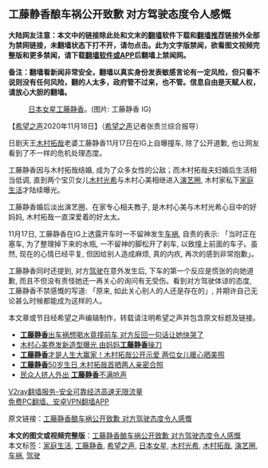  <h2>工藤静香酿车祸公开致歉 对方驾驶态度令人感慨</h2> <p class="notice"><b>大陆网友注意：本文中的链接除此处和文末的<a href="https://github.com/bannedbook/fanqiang" >翻墙</a>软件下载和<a href="https://github.com/killgcd/justmysocks/blob/master/README.md">翻墙推荐</a>链接外全部为禁网链接，未翻墙状态下打不开，请勿点击。此为文字版禁闻，欲看图文视频完整版和更多禁闻，请下载<a href="https://github.com/bannedbook/fanqiang">翻墙软件或APP</a>后翻墙上禁闻网。</p><p>备注：翻墙看新闻非常安全，翻墙以真实身份发表敏感言论有一定风险，但只看不说则没有任何风险，翻的人太多，政府管不过来，也不管。信息自由是天赋人权，请放心大胆的翻墙。</b></p>  <div class="entry"> <figure><figcaption><a href="https://www.bannedbook.org/bnews/tag/%E6%97%A5%E6%9C%AC%E5%A5%B3%E6%98%9F/" class="st_tag internal_tag" rel="tag" title="标签 日本女星 下的日志">日本女星</a><a href="https://www.bannedbook.org/bnews/tag/%E5%B7%A5%E8%97%A4%E9%9D%99%E9%A6%99/" class="st_tag internal_tag" rel="tag" title="标签 工藤静香 下的日志">工藤静香</a>。(图片: 工藤静香 IG)</figcaption></figure> <p>【<span class='wp_keywordlink_affiliate'><a href="https://www.soundofhope.org" title="希望之声" target="_blank">希望之声</a></span>2020年11月18日】（<a href="https://www.bannedbook.org/bnews/tag/%e5%b8%8c%e6%9c%9b%e4%b9%8b%e5%a3%b0/" class="st_tag internal_tag" rel="tag" title="标签 希望之声 下的日志">希望之声</a>记者张贵兰综合报导）</p> <p>日剧天王<a href="https://www.bannedbook.org/bnews/tag/%E6%9C%A8%E6%9D%91%E6%8B%93%E5%93%89/" class="st_tag internal_tag" rel="tag" title="标签 木村拓哉 下的日志">木村拓哉</a>老婆工藤静香11月17日在IG上自曝撞车, 除了公开道歉, 也让网友看到了不一样的危机处理态度。</p> <p>工藤静香因与木村拓哉结婚, 成为了众多女性的公敌；而木村拓哉夫妇婚后生活相当低调, 直到两个宝贝女儿<a href="https://www.bannedbook.org/bnews/tag/%E6%9C%A8%E6%9D%91%E5%85%89%E5%B8%8C/" class="st_tag internal_tag" rel="tag" title="标签 木村光希 下的日志">木村光希</a>与木村心美相继进入<a href="https://www.bannedbook.org/bnews/tag/%e6%bc%94%e8%89%ba%e5%9c%88/" class="st_tag internal_tag" rel="tag" title="标签 演艺圈 下的日志">演艺圈</a>, 木村家私下<a href="https://www.bannedbook.org/bnews/tag/%E5%AE%B6%E5%BA%AD%E7%94%9F%E6%B4%BB/" class="st_tag internal_tag" rel="tag" title="标签 家庭生活 下的日志">家庭生活</a>才陆续曝光。</p>  <p></p> <p>工藤静香婚后淡出演艺圈、在家专心相夫教子, 是木村心美与木村光希心目中的好妈妈, 木村拓哉一直深爱着的好太太。</p> <p>11月17日, 工藤静香在IG上透露开车时一不留神发生<a href="https://www.bannedbook.org/bnews/tag/%e8%bd%a6%e7%a5%b8/" class="st_tag internal_tag" rel="tag" title="标签 车祸 下的日志">车祸</a>, 自责的表示: 「当时正在塞车, 为了整理掉下来的水瓶, 一不留神的脚松开了刹车, 以致撞上前面的车子。虽然, 现在的心情已经平复, 但因给别人造成麻烦, 真的内疚, 再次的感到非常抱歉」。</p>  <p></p> <p>工藤静香同时还提到, 对方<a href="https://www.bannedbook.org/bnews/tag/%E9%A9%BE%E9%A9%B6/" class="st_tag internal_tag" rel="tag" title="标签 驾驶 下的日志">驾驶</a>在意外发生后, 下车的第一个反应是慌张的向她道歉, 而且不但没有责怪她还一再关心的询问有无受伤。看到对方驾驶体谅的态度, 工藤静香不禁感慨的写道: 「原来, 如此关心别人的人还是存在的」, 并期许自己无论甚么时候都能成为这样的人。</p> <p>本文章或节目经希望之声编辑制作，转载请注明希望之声并包含原文标题及链接。</p>  <ul class='op-related-articles' title='相关阅读'> <li><a href='https://www.bannedbook.org/bnews/yule/20201118/1432898.html' target='_blank'><b>工藤静香</b>出车祸想喝水竟撞前车 对方反回一句话让她快哭了</a></li> <li><a href='https://www.bannedbook.org/bnews/yule/20200614/1344535.html' target='_blank'>木村心美卷发新造型曝光 由妈妈<b>工藤静香</b>操刀</a></li> <li><a href='https://www.bannedbook.org/bnews/yule/20200415/1312652.html' target='_blank'><b>工藤静香</b>才是人生大赢家！木村拓哉公开示爱 两位女儿暖心晒美照</a></li> <li><a href='https://www.bannedbook.org/bnews/comments/20200414/1312203.html' target='_blank'><b>工藤静香</b>50岁生日  木村拓哉首晒两人亲密合照</a></li> <li><a href='https://www.bannedbook.org/bnews/yule/20200412/1310768.html' target='_blank'>民众人挤人外出 <b>工藤静香</b>不满呛声</a></li> </ul> <p class="texttj"> <a href="https://www.bannedbook.org/forum23/topic22702.html" target="_blank">V2ray翻墙服务-安全可靠经济高速无限流量</a><br/> <a href="https://github.com/bannedbook/fanqiang/wiki/%E7%A6%81%E9%97%BB%E7%BD%91%E5%AE%89%E5%8D%93%E7%BF%BB%E5%A2%99%E6%96%B0%E9%97%BBAPP" target="_blank">免费PC翻墙、安卓VPN翻墙APP</a></p><p>原文链接：<a class="src_link"  href="https://www.soundofhope.org/post/444310" target="_blank">工藤静香酿车祸公开致歉 对方驾驶态度令人感慨</a></p><a name='sharetosocial'></a>       <div><b>本文的图文或视频完整版</b>：<a href='https://www.bannedbook.org/bnews/comments/20201119/1433217.html'>工藤静香酿车祸公开致歉 对方驾驶态度令人感慨</a></div>  </div><!--END ENTRY--> <div class="postfooter"> <div>本文标签：<a href="https://www.bannedbook.org/bnews/tag/%E5%AE%B6%E5%BA%AD%E7%94%9F%E6%B4%BB/" rel="tag">家庭生活</a>, <a href="https://www.bannedbook.org/bnews/tag/%E5%B7%A5%E8%97%A4%E9%9D%99%E9%A6%99/" rel="tag">工藤静香</a>, <a href="https://www.bannedbook.org/bnews/tag/%e5%b8%8c%e6%9c%9b%e4%b9%8b%e5%a3%b0/" rel="tag">希望之声</a>, <a href="https://www.bannedbook.org/bnews/tag/%E6%97%A5%E6%9C%AC%E5%A5%B3%E6%98%9F/" rel="tag">日本女星</a>, <a href="https://www.bannedbook.org/bnews/tag/%E6%9C%A8%E6%9D%91%E5%85%89%E5%B8%8C/" rel="tag">木村光希</a>, <a href="https://www.bannedbook.org/bnews/tag/%E6%9C%A8%E6%9D%91%E6%8B%93%E5%93%89/" rel="tag">木村拓哉</a>, <a href="https://www.bannedbook.org/bnews/tag/%e6%bc%94%e8%89%ba%e5%9c%88/" rel="tag">演艺圈</a>, <a href="https://www.bannedbook.org/bnews/tag/%e8%bd%a6%e7%a5%b8/" rel="tag">车祸</a>, <a href="https://www.bannedbook.org/bnews/tag/%E9%A9%BE%E9%A9%B6/" rel="tag">驾驶</a></div>  </div><!--END POSTFOOTER--> 